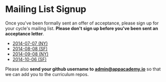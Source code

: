 # Mailing List Signup

Once you've been formally sent an offer of acceptance, please sign up
for your cycle's mailing list. **Please don't sign up before you've
been sent an acceptance letter**.

* [2014-07-07 (NY)][2014-07-07-ny]
* [2014-08-08 (SF)][2014-08-08-sf]
* [2014-09-08 (NY)][2014-09-08-ny]
* [2014-10-06 (SF)][2014-10-06-sf]

Please also **send your github username to admin@appacademy.io** so that
we can add you to the curriculum repos.

[2014-07-07-ny]: https://groups.google.com/forum/?hl=en#!forum/aa-2014-07-07-ny
[2014-08-08-sf]: https://groups.google.com/forum/?hl=en#!forum/aa-2014-08-04-sf
[2014-09-08-ny]: https://groups.google.com/forum/?hl=en#!forum/aa-2014-09-08-ny
[2014-10-06-sf]: https://groups.google.com/forum/?hl=en#!forum/aa-2014-10-06-sf
